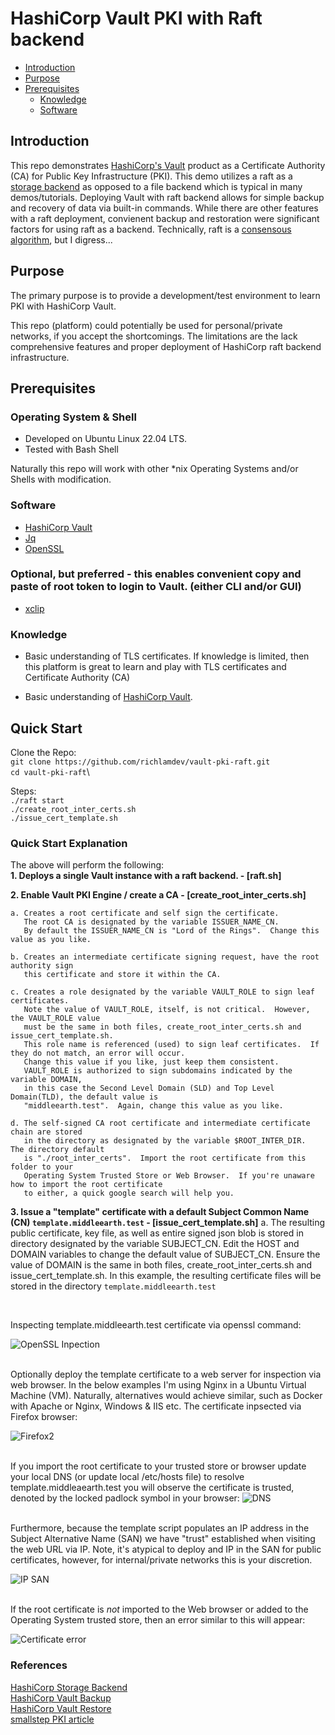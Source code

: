 # HashiCorp Vault PKI with Raft backend

* [Introduction](#introduction)
* [Purpose](#purpose)
* [Prerequisites](#prerequisites)
   * [Knowledge](#knowledge)
   * [Software](#software)


## Introduction

This repo demonstrates [HashiCorp's Vault](https://www.hashicorp.com/products/vault)
product as a Certificate Authority (CA) for Public Key Infrastructure (PKI).
This demo utilizes a raft as a [storage backend](https://www.vaultproject.io/docs/configuration/storage) 
as opposed to a file backend which is typical in many demos/tutorials.
Deploying Vault with raft backend allows for simple backup and recovery of data via
built-in commands.  While there are other features with a raft deployment, convienent 
backup and restoration were significant factors for using raft as a backend.  Technically,
raft is a [consensous algorithm](https://raft.github.io/), but I digress...


## Purpose

The primary purpose is to provide a development/test environment to learn PKI with HashiCorp Vault.

This repo (platform) could potentially be used for personal/private networks, if you accept
the shortcomings.  The limitations are the lack comprehensive features and proper deployment
of HashiCorp raft backend infrastructure.


## Prerequisites

### Operating System & Shell

- Developed on Ubuntu Linux 22.04 LTS.
- Tested with Bash Shell

Naturally this repo will work with other \*nix Operating Systems and/or Shells with modification.

### Software

- [HashiCorp Vault](https://www.vaultproject.io/downloads)
- [Jq](https://stedolan.github.io/jq/download/)
- [OpenSSL](https://wiki.openssl.org/index.php/Binaries)

### Optional, but preferred - this enables convenient copy and paste of root token to login to Vault. (either CLI and/or GUI)
- [xclip](https://github.com/astrand/xclip)

### Knowledge

- Basic understanding of TLS certificates.  If knowledge is limited, then this 
   platform is great to learn and play with TLS certificates and Certificate Authority (CA)

- Basic understanding of [HashiCorp Vault](https://www.vaultproject.io/).


## Quick Start

Clone the Repo:\
```git clone https://github.com/richlamdev/vault-pki-raft.git```\
```cd vault-pki-raft```\

Steps:\
```./raft start```\
```./create_root_inter_certs.sh```\
```./issue_cert_template.sh```

### Quick Start Explanation

The above will perform the following:\
**1. Deploys a single Vault instance with a raft backend. - [raft.sh]**

**2. Enable Vault PKI Engine / create a CA - [create_root_inter_certs.sh]**

    a. Creates a root certificate and self sign the certificate.
       The root CA is designated by the variable ISSUER_NAME_CN.
       By default the ISSUER_NAME_CN is "Lord of the Rings".  Change this value as you like.

    b. Creates an intermediate certificate signing request, have the root authority sign
       this certificate and store it within the CA.

    c. Creates a role designated by the variable VAULT_ROLE to sign leaf certificates.
       Note the value of VAULT_ROLE, itself, is not critical.  However, the VAULT_ROLE value
       must be the same in both files, create_root_inter_certs.sh and issue_cert_template.sh.
       This role name is referenced (used) to sign leaf certificates.  If they do not match, an error will occur.
       Change this value if you like, just keep them consistent.
       VAULT_ROLE is authorized to sign subdomains indicated by the variable DOMAIN, 
       in this case the Second Level Domain (SLD) and Top Level Domain(TLD), the default value is
       "middleearth.test".  Again, change this value as you like.

    d. The self-signed CA root certificate and intermediate certificate chain are stored
       in the directory as designated by the variable $ROOT_INTER_DIR.  The directory default
       is "./root_inter_certs".  Import the root certificate from this folder to your
       Operating System Trusted Store or Web Browser.  If you're unaware how to import the root certificate
       to either, a quick google search will help you.

**3. Issue a \"template\" certificate with a default Subject Common Name (CN) ```template.middleearth.test``` - [issue_cert_template.sh]**
    a. The resulting public certificate, key file, as well as entire signed json blob is stored in directory
       designated by the variable SUBJECT_CN.  Edit the HOST and DOMAIN variables to change the default value of SUBJECT_CN.
       Ensure the value of DOMAIN is the same in both files, create_root_inter_certs.sh and issue_cert_template.sh.
       In this example, the resulting certificate files will be stored in the directory ```template.middleearth.test```

<br/>

Inspecting template.middleearth.test certificate via openssl command:

![OpenSSL Inpection](images/openssl_inspection_certificate.png)
<br/>
<br/>

Optionally deploy the template certificate to a web server for inspection via web browser.
In the below examples I'm using Nginx in a Ubuntu Virtual Machine (VM).  Naturally, alternatives
would achieve similar, such as Docker with Apache or Nginx, Windows & IIS etc.
The certificate inpsected via Firefox browser:

![Firefox2](images/firefox_certificate2.png)
<br/>
<br/>

If you import the root certificate to your trusted store or browser update your local DNS 
(or update local /etc/hosts file) to resolve template.middleaearth.test
you will observe the certificate is trusted, denoted by the locked padlock symbol in your browser:
![DNS](images/trusted_certificate_DNS.png)
<br/>
<br/>

Furthermore, because the template script populates an IP address in the Subject Alternative Name (SAN)
we have "trust" established when visiting the web URL via IP.  Note, it's atypical to deploy
and IP in the SAN for public certificates, however, for internal/private networks this is your
discretion.

![IP SAN](images/trusted_certificate_SAN_IP.png)
<br/>
<br/>


If the root certificate is _not_ imported to the Web browser or added to the Operating System
trusted store, then an error similar to this will appear:

![Certificate error](images/not_trusted_certificate_dns.png)
<br/>






### References
[HashiCorp Storage Backend](https://www.vaultproject.io/docs/configuration/storage)\
[HashiCorp Vault Backup](https://learn.hashicorp.com/tutorials/vault/sop-backup)\
[HashiCorp Vault Restore](https://learn.hashicorp.com/tutorials/vault/sop-restore)\
[smallstep PKI article](https://smallstep.com/blog/everything-pki/)
